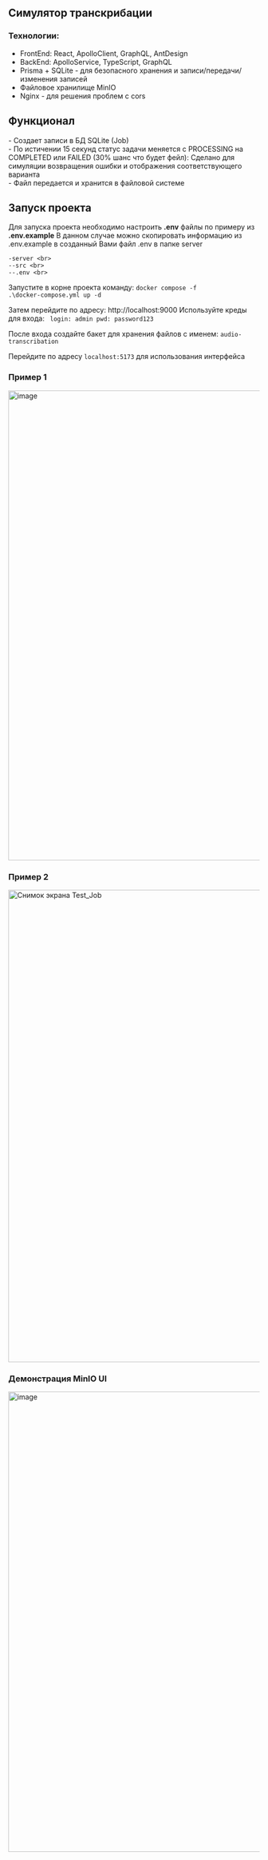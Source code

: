 <h2>Симулятор транскрибации</h2>

<h3>Технологии:</h3>
<ul>
  <li>FrontEnd: React, ApolloClient, GraphQL, AntDesign</li>
  <li>BackEnd: ApolloService, TypeScript, GraphQL</li>
  <li>Prisma + SQLite - для безопасного хранения и записи/передачи/изменения записей</li>
  <li>Файловое хранилище MinIO</li>
  <li>Nginx - для решения проблем с cors</li>
</ul>

<h2>Функционал</h2>
- Создает записи в БД SQLite (Job)<br>
- По истичении 15 секунд статус задачи меняется с PROCESSING на COMPLETED или FAILED (30% шанс что будет фейл): Сделано для симуляции возвращения ошибки и отображения соответствующего варианта<br>
- Файл передается и хранится в файловой системе<br>


<h2>Запуск проекта</h2>

Для запуска проекта необходимо настроить <b>.env</b> файлы по примеру из <b>.env.example</b>
В данном случае можно скопировать информацию из .env.example в созданный Вами файл .env в папке server

```
-server <br>
--src <br>
--.env <br>
```


Запустите в корне проекта команду:
<code>docker compose -f .\docker-compose.yml up -d</code>

Затем перейдите по адресу: http://localhost:9000
Используйте креды для входа:
<code>
login: admin
pwd: password123
</code>

После входа создайте бакет для хранения файлов с именем: <code>audio-transcribation</code>

Перейдите по адресу <code>localhost:5173</code> для использования интерфейса

<h3>Пример 1</h3>
<img width="1899" height="940" alt="image" src="https://github.com/user-attachments/assets/2a604a9b-ba41-43e5-9ba0-b32479177f3a" />
<h3>Пример 2</h3>
<img width="1900" height="945" alt="Снимок экрана Test_Job" src="https://github.com/user-attachments/assets/d341bd70-9cae-4222-96e2-bdb523330c9f" />
<h3>Демонстрация MinIO UI</h3>
<img width="1888" height="921" alt="image" src="https://github.com/user-attachments/assets/a12f572b-d979-4bf5-8c8d-1cbf106421d9" />

